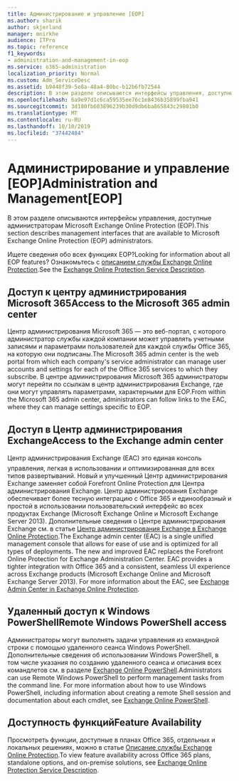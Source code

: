```yaml
---
title: Администрирование и управление [EOP]
ms.author: sharik
author: skjerland
manager: mnirkhe
audience: ITPro
ms.topic: reference
f1_keywords:
- administration-and-management-in-eop
ms.service: o365-administration
localization_priority: Normal
ms.custom: Adm_ServiceDesc
ms.assetid: b9448f39-5e8a-48a4-80bc-b12b6fb72544
description: В этом разделе описываются интерфейсы управления, доступные администраторам Microsoft Exchange Online Protection (EOP).
ms.openlocfilehash: 6a9e97d1c6ca59535ee76c1e8436b35899fba941
ms.sourcegitcommit: 3d180fb603896239b30d9db6ba865843c29801b0
ms.translationtype: MT
ms.contentlocale: ru-RU
ms.lasthandoff: 10/10/2019
ms.locfileid: "37442484"
---
```

# <a name="administration-and-managementeop"></a><span data-ttu-id="d26b2-103">Администрирование и управление [EOP]</span><span class="sxs-lookup"><span data-stu-id="d26b2-103">Administration and Management[EOP]</span></span>

<span data-ttu-id="d26b2-104">В этом разделе описываются интерфейсы управления, доступные администраторам Microsoft Exchange Online Protection (EOP).</span><span class="sxs-lookup"><span data-stu-id="d26b2-104">This section describes management interfaces that are available to Microsoft Exchange Online Protection (EOP) administrators.</span></span>
  
<span data-ttu-id="d26b2-105">Ищете сведения обо всех функциях EOP?</span><span class="sxs-lookup"><span data-stu-id="d26b2-105">Looking for information about all EOP features?</span></span> <span data-ttu-id="d26b2-106">Ознакомьтесь с [описанием службы Exchange Online Protection](exchange-online-protection-service-description.md).</span><span class="sxs-lookup"><span data-stu-id="d26b2-106">See the [Exchange Online Protection Service Description](exchange-online-protection-service-description.md).</span></span>
  
## <a name="access-to-the-microsoft-365-admin-center"></a><span data-ttu-id="d26b2-107">Доступ к центру администрирования Microsoft 365</span><span class="sxs-lookup"><span data-stu-id="d26b2-107">Access to the Microsoft 365 admin center</span></span>

<span data-ttu-id="d26b2-108">Центр администрирования Microsoft 365 — это веб-портал, с которого администратор службы каждой компании может управлять учетными записями и параметрами пользователей для каждой службы Office 365, на которую они подписаны.</span><span class="sxs-lookup"><span data-stu-id="d26b2-108">The Microsoft 365 admin center is the web portal from which each company's service administrator can manage user accounts and settings for each of the Office 365 services to which they subscribe.</span></span> <span data-ttu-id="d26b2-109">В центре администрирования Microsoft 365 администраторы могут перейти по ссылкам в центр администрирования Exchange, где они могут управлять параметрами, характерными для EOP.</span><span class="sxs-lookup"><span data-stu-id="d26b2-109">From within the Microsoft 365 admin center, administrators can follow links to the EAC, where they can manage settings specific to EOP.</span></span>
  
## <a name="access-to-the-exchange-admin-center"></a><span data-ttu-id="d26b2-110">Доступ в Центр администрирования Exchange</span><span class="sxs-lookup"><span data-stu-id="d26b2-110">Access to the Exchange admin center</span></span>

<span data-ttu-id="d26b2-p103">Центр администрирования Exchange (EAC)  это единая консоль управления, легкая в использовании и оптимизированная для всех типов развертываний. Новый и улучшенный Центр администрирования Exchange заменяет собой Forefront Online Protection для Центра администрирования Exchange. Центр администрирования Exchange обеспечивает более тесную интеграцию с Office 365 и единообразный и простой в использовании пользовательский интерфейс во всех продуктах Exchange (Microsoft Exchange Online и Microsoft Exchange Server 2013). Дополнительные сведения о Центре администрирования Exchange см. в статье [Центр администрирования Exchange в Exchange Online Protection](https://go.microsoft.com/fwlink/p/?LinkId=282381).</span><span class="sxs-lookup"><span data-stu-id="d26b2-p103">The Exchange admin center (EAC) is a single unified management console that allows for ease of use and is optimized for all types of deployments. The new and improved EAC replaces the Forefront Online Protection for Exchange Administration Center. EAC provides a tighter integration with Office 365 and a consistent, seamless UI experience across Exchange products (Microsoft Exchange Online and Microsoft Exchange Server 2013). For more information about the EAC, see [Exchange Admin Center in Exchange Online Protection](https://go.microsoft.com/fwlink/p/?LinkId=282381).</span></span>
  
## <a name="remote-windows-powershell-access"></a><span data-ttu-id="d26b2-115">Удаленный доступ к Windows PowerShell</span><span class="sxs-lookup"><span data-stu-id="d26b2-115">Remote Windows PowerShell access</span></span>

 <span data-ttu-id="d26b2-p104">Администраторы могут выполнять задачи управления из командной строки с помощью удаленного сеанса Windows PowerShell. Дополнительные сведения об использовании Windows PowerShell, в том числе указания по созданию удаленного сеанса и описания всех командлетов см. в разделе [Exchange Online PowerShell](https://go.microsoft.com/fwlink/p/?LinkId=282266).</span><span class="sxs-lookup"><span data-stu-id="d26b2-p104">Administrators can use Remote Windows PowerShell to perform management tasks from the command line. For more information about how to use Windows PowerShell, including information about creating a remote Shell session and documentation about each cmdlet, see [Exchange Online PowerShell](https://go.microsoft.com/fwlink/p/?LinkId=282266).</span></span>
  
## <a name="feature-availability"></a><span data-ttu-id="d26b2-118">Доступность функций</span><span class="sxs-lookup"><span data-stu-id="d26b2-118">Feature Availability</span></span>

<span data-ttu-id="d26b2-119">Просмотреть функции, доступные в планах Office 365, отдельных и локальных решениях, можно в статье [Описание службы Exchange Online Protection](exchange-online-protection-service-description.md).</span><span class="sxs-lookup"><span data-stu-id="d26b2-119">To view feature availability across Office 365 plans, standalone options, and on-premise solutions, see [Exchange Online Protection Service Description](exchange-online-protection-service-description.md).</span></span>
  